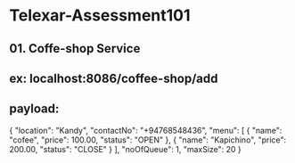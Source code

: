 # Telexar-Assessment101

## 01. Coffe-shop Service 

## ex: localhost:8086/coffee-shop/add 
## payload: 
  {
    "location": "Kandy",
    "contactNo": "+94768548436",
    "menu": [
        {
            "name": "cofee",
            "price": 100.00,
            "status": "OPEN"
        },
        {
            "name": "Kapichino",
            "price": 200.00,
            "status": "CLOSE"
        }
    ],
    "noOfQueue": 1,
    "maxSize": 20
}

   
